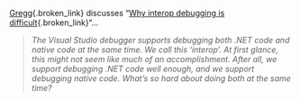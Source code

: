[Gregg](http://blogs.msdn.com/greggm){.broken_link} discusses &#8220;[Why interop debugging is difficult](http://blogs.msdn.com/greggm/archive/2004/01/23/62455.aspx){.broken_link}&#8220;&#8230;

> _The Visual Studio debugger supports debugging both .NET code and native code at the same time. We call this &lsquo;interop&rsquo;. At first glance, this might not seem like much of an accomplishment. After all, we support debugging .NET code well enough, and we support debugging native code. What&rsquo;s so hard about doing both at the same time?_